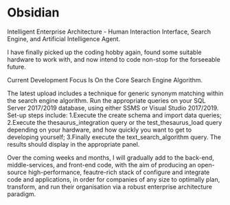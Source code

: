 # Obsidian
Intelligent Enterprise Architecture - Human Interaction Interface, Search Engine, and Artificial Intelligence Agent.

I have finally picked up the coding hobby again, found some suitable hardware to work with, and now intend to code non-stop for the forseeable future.

Current Development Focus Is On the Core Search Engine Algorithm.

The latest upload includes a technique for generic synonym matching within the search engine algorithm. Run the appropriate queries on your SQL Server 2017/2019 database, using either SSMS or Visual Studio 2017/2019. Set-up steps include: 1.Execute the create schema and import data queries; 2.Execute the thesaurus_integration query or the test_thesaurus_load query depending on your hardware, and how quickly you want to get to developing yourself; 3.Finally execute the text_search_algorithm query. The results should display in the appropriate panel.

Over the coming weeks and months, I will gradually add to the back-end, middle-services, and front-end code, with the aim of producing an open-source high-performance, feautre-rich stack of configure and integrate code and applications, in order for companies of any size to optimally plan, transform, and run their organisation via a robust enterprise architecture paradigm.